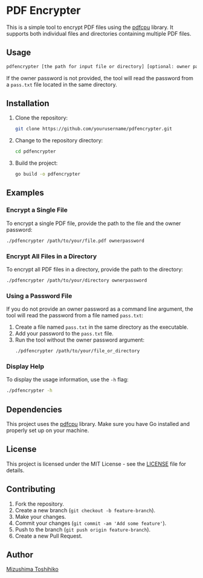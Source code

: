 
# PDF Encrypter

This is a simple tool to encrypt PDF files using the [pdfcpu](https://github.com/pdfcpu/pdfcpu) library. It supports both individual files and directories containing multiple PDF files.

## Usage

```sh
pdfencrypter [the path for input file or directory] [optional: owner password]
```

If the owner password is not provided, the tool will read the password from a `pass.txt` file located in the same directory.

## Installation

1. Clone the repository:
    ```sh
    git clone https://github.com/yourusername/pdfencrypter.git
    ```
2. Change to the repository directory:
    ```sh
    cd pdfencrypter
    ```
3. Build the project:
    ```sh
    go build -o pdfencrypter
    ```

## Examples

### Encrypt a Single File

To encrypt a single PDF file, provide the path to the file and the owner password:
```sh
./pdfencrypter /path/to/your/file.pdf ownerpassword
```

### Encrypt All Files in a Directory

To encrypt all PDF files in a directory, provide the path to the directory:
```sh
./pdfencrypter /path/to/your/directory ownerpassword
```

### Using a Password File

If you do not provide an owner password as a command line argument, the tool will read the password from a file named `pass.txt`:
1. Create a file named `pass.txt` in the same directory as the executable.
2. Add your password to the `pass.txt` file.
3. Run the tool without the owner password argument:
    ```sh
    ./pdfencrypter /path/to/your/file_or_directory
    ```

### Display Help

To display the usage information, use the `-h` flag:
```sh
./pdfencrypter -h
```

## Dependencies

This project uses the [pdfcpu](https://github.com/pdfcpu/pdfcpu) library. Make sure you have Go installed and properly set up on your machine.

## License

This project is licensed under the MIT License - see the [LICENSE](LICENSE) file for details.

## Contributing

1. Fork the repository.
2. Create a new branch (`git checkout -b feature-branch`).
3. Make your changes.
4. Commit your changes (`git commit -am 'Add some feature'`).
5. Push to the branch (`git push origin feature-branch`).
6. Create a new Pull Request.

## Author

[Mizushima Toshihiko](https://github.com/MizushimaToshihiko)
